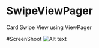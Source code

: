 # SwipeViewPager
Card Swipe View using ViewPager

#ScreenShoot
![Alt text](https://github.com/haerulmuttaqin/PopularNews/blob/master/Screenshot-NewsApp-Copy.png?raw=true "SwipeViewPager")
